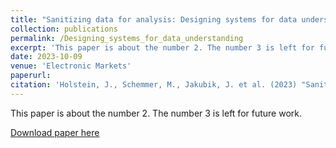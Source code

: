 ```yaml
---
title: "Sanitizing data for analysis: Designing systems for data understanding"
collection: publications
permalink: /Designing_systems_for_data_understanding
excerpt: 'This paper is about the number 2. The number 3 is left for future work.'
date: 2023-10-09
venue: 'Electronic Markets'
paperurl:
citation: 'Holstein, J., Schemmer, M., Jakubik, J. et al. (2023) "Sanitizing data for analysis: Designing systems for data understanding." <i>Electronic Markets</i>. 33, 52.'
---
```

This paper is about the number 2. The number 3 is left for future work.

[Download paper here](https://link.springer.com/content/pdf/10.1007/s12525-023-00677-w.pdf)